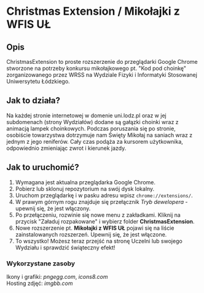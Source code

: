 # Christmas Extension / Mikołajki z WFIS UŁ
## Opis
ChristmasExtension to proste rozszerzenie do przeglądarki Google Chrome stworzone na potrzeby konkursu mikołajkowego pt. "Kod pod choinkę" zorganizowanego przez WRSS na Wydziale Fizyki i Informatyki Stosowanej Uniwersytetu Łódzkiego.
## Jak to działa?
Na każdej stronie internetowej w domenie uni.lodz.pl oraz w jej subdomenach (strony Wydziałów) dodane są gałązki choinki wraz z animacją lampek choinkowych. Podczas poruszania się po stronie, osobiście towarzystwa dotrzymuje nam Święty Mikołaj na saniach wraz z jednym z jego reniferów. Cały czas podąża za kursorem użytkownika, odpowiednio zmieniając zwrot i kierunek jazdy.
## Jak to uruchomić?
1. Wymagana jest aktualna przeglądarka Google Chrome.
2. Pobierz lub sklonuj repozytorium na swój dysk lokalny.
3. Uruchom przeglądarkę i w pasku adresu wpisz `chrome://extensions/`.
4. W prawym górnym rogu znajduje się przełącznik *Tryb dewelopera* - upewnij się, że jest włączony.
5. Po przełączeniu, rozwinie się nowe menu z zakładkami. Kliknij na przycisk "Załaduj rozpakowane" i wybierz folder **ChristmasExtension**.
6. Nowe rozszerzenie pt. **Mikołajki z WFIS UŁ** pojawi się na liście zainstalowanych rozszerzeń. Upewnij się, że jest włączone.
7. To wszystko! Możesz teraz przejść na stronę Uczelni lub swojego Wydziału i sprawdzić świąteczny efekt!

### Wykorzystane zasoby
Ikony i grafiki: *pngegg.com*, *icons8.com*  
Hosting zdjęć: *imgbb.com*
